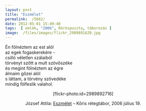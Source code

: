 ```yaml
---
layout: post
title: "Eszmélet"
permalink:  /5662/ 
date: 2012-05-01 15:49:40
tags:  [ emlék, "2006", Ráróspuszta, táborozás ] 
image:  /files/images/flickr_2989891620.jpg 
---
```

Én fölnéztem az est alól  
 az egek fogaskerekére -  
 csilló véletlen szálaiból  
 törvényt szőtt a mult szövőszéke  
 és megint fölnéztem az égre  
 álmaim gőzei alól  
 s láttam, a törvény szövedéke  
 mindíg fölfeslik valahol.



<!--break-->

<p style="text-align: center; ">[flickr-photo:id=2989892716]</p><p style="text-align: center; ">József Attila: <a href="http://magyar-irodalom.elte.hu/sulinet/igyjo/setup/portrek/jozsefa/eszmelet.htm">Eszmélet</a>&nbsp;<span >–</span>&nbsp;Kőris rétegtábor, 2006 július 19.</p>